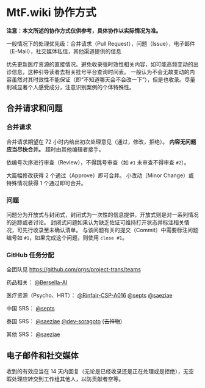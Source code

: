 # MtF.wiki 协作方式

**注意：本文所述的协作方式仅供参考，具体协作以实际情况为准。**

一般情况下的处理优先级：合并请求（Pull Request），问题（Issue），电子邮件（E-Mail），社交媒体私信，其他渠道提供的信息

优先更新医疗资源的直接情况。避免收录强时效性相关内容，如可能高频变动的出诊信息，这种引导读者去相关挂号平台查询时间表。
一般认为不会无故变动的内容虽然对其时效性不能保证（即“不知道哪天会不会改一下”），但是也收录。尽量削减显著个人感受成分，注意识别案例的个体特殊性。

## 合并请求和问题

### 合并请求

合并请求期望在 72 小时内给出初次处理意见（通过，修改，拒绝）。 **内容无问题应当尽快合并。** 超时由其他编辑者接手。

依编号次序进行审查（Review），不得跳号审查（如 `#1` 未审查不得审查 `#2`）。

大篇幅修改获得 2 个通过（Approve）即可合并。
小改动（Minor Change）或特殊情况获得 1 个通过即可合并。

### 问题

问题分为开放式与封闭式，封闭式为一次性的信息提供，开放式则是对一系列情况的追踪或者讨论。
封闭式问题如果认为缺乏佐证可维持打开状态并标注相关情况，可先行收录至未确认清单。
与该问题有关的提交（Commit）中需要标注问题编号如 `#1`，如果完成这个问题，则使用 `close #1`。

### GitHub 任务分配

全团队见 <https://github.com/orgs/project-trans/teams>

药品相关：
[@Bersella-AI](https://github.com/Bersella-AI)

医疗资源（Psycho、HRT）：
[@Rinfair-CSP-A016](https://github.com/Rinfair-CSP-A016)
[@septs](https://github.com/septs)
[@saeziae](https://github.com/saeziae)

中国 SRS：
[@septs](https://github.com/septs)

泰国 SRS：
[@saeziae](https://github.com/saeziae)
[@dev-soragoto](https://github.com/dev-soragoto) (~~吉祥物~~)

其他 SRS：
[@saeziae](https://github.com/saeziae)

## 电子邮件和社交媒体

收到的有效应当在 14 天内回复（无论是已经收录还是正在处理或是拒绝），无空暇处理应转交到工作组其他人，以防贡献者空等。
